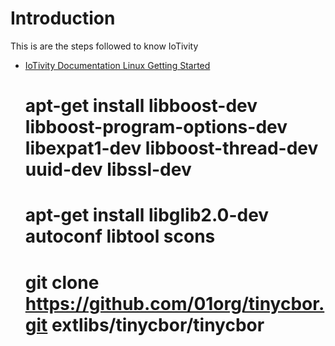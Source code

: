 Introduction
==

This is are the steps followed to know IoTivity

- [IoTivity Documentation Linux Getting Started](https://www.iotivity.org/documentation/linux/getting-started)


    # apt-get install libboost-dev libboost-program-options-dev libexpat1-dev libboost-thread-dev uuid-dev libssl-dev
    # apt-get install libglib2.0-dev autoconf libtool scons
    # git clone https://github.com/01org/tinycbor.git extlibs/tinycbor/tinycbor